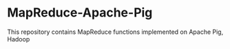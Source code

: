 # MapReduce-Apache-Pig

This repository contains MapReduce functions implemented on Apache Pig, Hadoop
